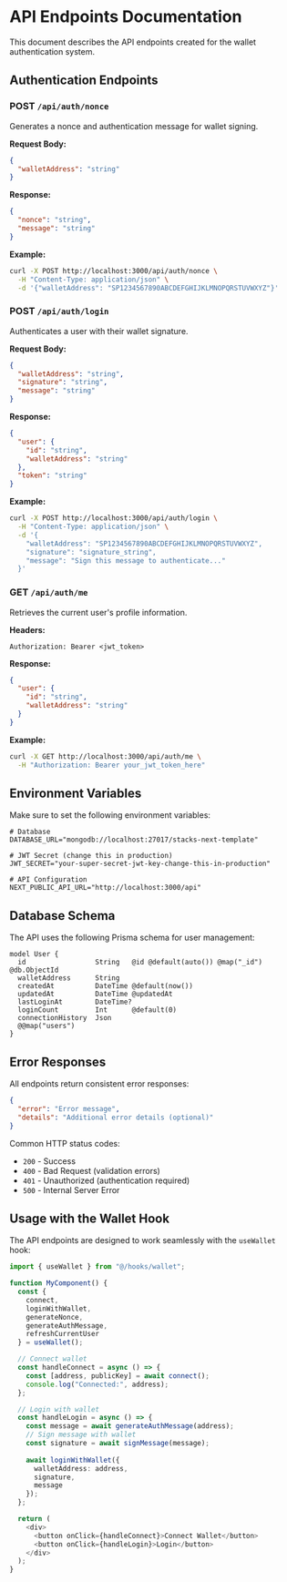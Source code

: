 # API Endpoints Documentation

This document describes the API endpoints created for the wallet authentication system.

## Authentication Endpoints

### POST `/api/auth/nonce`

Generates a nonce and authentication message for wallet signing.

**Request Body:**
```json
{
  "walletAddress": "string"
}
```

**Response:**
```json
{
  "nonce": "string",
  "message": "string"
}
```

**Example:**
```bash
curl -X POST http://localhost:3000/api/auth/nonce \
  -H "Content-Type: application/json" \
  -d '{"walletAddress": "SP1234567890ABCDEFGHIJKLMNOPQRSTUVWXYZ"}'
```

### POST `/api/auth/login`

Authenticates a user with their wallet signature.

**Request Body:**
```json
{
  "walletAddress": "string",
  "signature": "string",
  "message": "string"
}
```

**Response:**
```json
{
  "user": {
    "id": "string",
    "walletAddress": "string"
  },
  "token": "string"
}
```

**Example:**
```bash
curl -X POST http://localhost:3000/api/auth/login \
  -H "Content-Type: application/json" \
  -d '{
    "walletAddress": "SP1234567890ABCDEFGHIJKLMNOPQRSTUVWXYZ",
    "signature": "signature_string",
    "message": "Sign this message to authenticate..."
  }'
```

### GET `/api/auth/me`

Retrieves the current user's profile information.

**Headers:**
```
Authorization: Bearer <jwt_token>
```

**Response:**
```json
{
  "user": {
    "id": "string",
    "walletAddress": "string"
  }
}
```

**Example:**
```bash
curl -X GET http://localhost:3000/api/auth/me \
  -H "Authorization: Bearer your_jwt_token_here"
```

## Environment Variables

Make sure to set the following environment variables:

```env
# Database
DATABASE_URL="mongodb://localhost:27017/stacks-next-template"

# JWT Secret (change this in production)
JWT_SECRET="your-super-secret-jwt-key-change-this-in-production"

# API Configuration
NEXT_PUBLIC_API_URL="http://localhost:3000/api"
```

## Database Schema

The API uses the following Prisma schema for user management:

```prisma
model User {
  id                 String   @id @default(auto()) @map("_id") @db.ObjectId
  walletAddress      String
  createdAt          DateTime @default(now())
  updatedAt          DateTime @updatedAt
  lastLoginAt        DateTime?
  loginCount         Int      @default(0)
  connectionHistory  Json
  @@map("users")
}
```

## Error Responses

All endpoints return consistent error responses:

```json
{
  "error": "Error message",
  "details": "Additional error details (optional)"
}
```

Common HTTP status codes:
- `200` - Success
- `400` - Bad Request (validation errors)
- `401` - Unauthorized (authentication required)
- `500` - Internal Server Error

## Usage with the Wallet Hook

The API endpoints are designed to work seamlessly with the `useWallet` hook:

```typescript
import { useWallet } from "@/hooks/wallet";

function MyComponent() {
  const { 
    connect, 
    loginWithWallet, 
    generateNonce, 
    generateAuthMessage,
    refreshCurrentUser 
  } = useWallet();

  // Connect wallet
  const handleConnect = async () => {
    const [address, publicKey] = await connect();
    console.log("Connected:", address);
  };

  // Login with wallet
  const handleLogin = async () => {
    const message = await generateAuthMessage(address);
    // Sign message with wallet
    const signature = await signMessage(message);
    
    await loginWithWallet({
      walletAddress: address,
      signature,
      message
    });
  };

  return (
    <div>
      <button onClick={handleConnect}>Connect Wallet</button>
      <button onClick={handleLogin}>Login</button>
    </div>
  );
}
```


